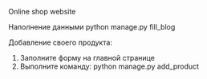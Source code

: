 Online shop website

Наполнение данными
python manage.py fill_blog

Добавление своего продукта:
1. Заполните форму на главной странице
2. Выполните команду: python manage.py add_product
